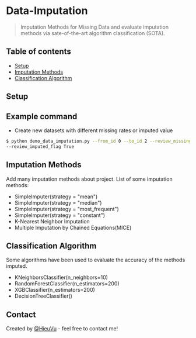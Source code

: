 # Data-Imputation
>Imputation Methods for Missing Data and evaluate imputation methods via sate-of-the-art algorithm classification (SOTA).

## Table of contents
* [Setup](#setup)
* [Imputation Methods](#imputation-methods)
* [Classification Algorithm](#classification-algorithm)

## Setup

## Example command
* Create new datasets with different missing rates or imputed value
```bash
$ python demo_data_imputation.py --from_id 0 --to_id 2 --review_missing_flag True 
--review_imputed_flag True
```

## Imputation Methods
Add many imputation methods about project. List of some imputation methods:
* SimpleImputer(strategy = "mean")
* SimpleImputer(strategy = "median")
* SimpleImputer(strategy = "most_frequent")
* SimpleImputer(strategy = "constant")
* K-Nearest Neighbor Imputation
* Multiple Imputation by Chained Equations(MICE)

## Classification Algorithm
Some algorithms have been used to evaluate the accuracy of the methods imputed.
* KNeighborsClassifier(n_neighbors=10)
* RandomForestClassifier(n_estimators=200)
* XGBClassifier(n_estimators=200)
* DecisionTreeClassifier()


## Contact
Created by [@HieuVu](https://github.com/mrtrunghieu1) - feel free to contact me!


